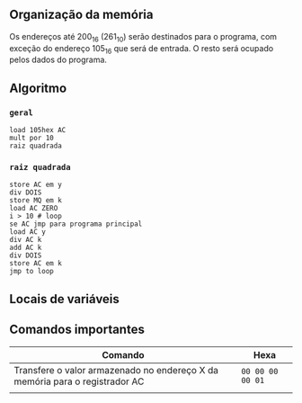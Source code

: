 ## Organização da memória

Os endereços até 200<sub>16</sub> (261<sub>10</sub>) serão destinados para o programa, com exceção do endereço 105<sub>16</sub> que será de entrada. O resto será ocupado pelos dados do programa.

## Algoritmo

### `geral`

```
load 105hex AC
mult por 10
raiz quadrada
```

### `raiz quadrada`

```
store AC em y
div DOIS
store MQ em k
load AC ZERO
i > 10 # loop
se AC jmp para programa principal
load AC y
div AC k
add AC k
div DOIS
store AC em k
jmp to loop
```

## Locais de variáveis


## Comandos importantes

| Comando |   Hexa   |
|---------|----------|
| Transfere o valor armazenado no endereço X da memória para o registrador AC | `00 00 00 00 01` |
|  |  |

